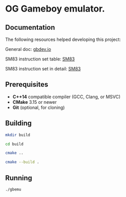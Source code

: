 # OG Gameboy emulator.

## Documentation

The following resources helped developing this project:

General doc: [gbdev.io](https://gbdev.io/pandocs/About.html)

SM83 instruction set table: [SM83](https://gbdev.io/gb-opcodes/optables/)

SM83 instruction set in detail: [SM83](https://rgbds.gbdev.io/docs/v0.9.4/gbz80.7)

## Prerequisites

- **C++14** compatible compiler (GCC, Clang, or MSVC)  
- **CMake** 3.15 or newer  
- **Git** (optional, for cloning) 

## Building

```sh
mkdir build
```

```sh
cd build
```

```sh
cmake ..
```

```sh
cmake --build .
```
## Running

```sh
./gbemu
```